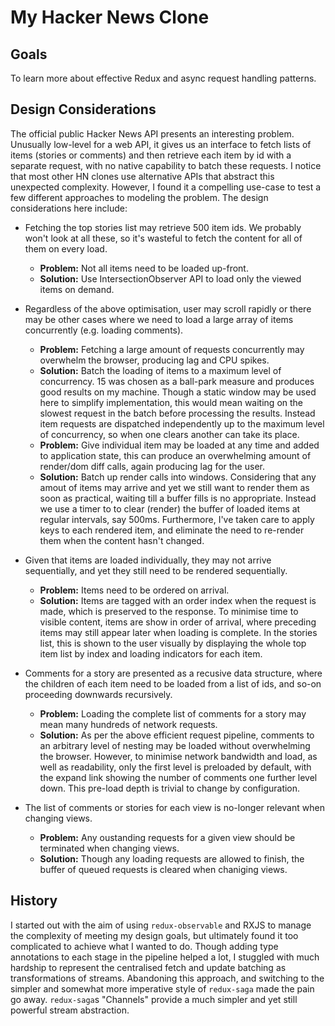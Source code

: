 # My Hacker News Clone

## Goals

To learn more about effective Redux and async request handling patterns.

## Design Considerations

The official public Hacker News API presents an interesting problem. Unusually low-level for a web API, it gives us an interface to fetch lists of items (stories or comments) and then retrieve each item by id with a separate request, with no native capability to batch these requests. I notice that most other HN clones use alternative APIs that abstract this unexpected complexity. However, I found it a compelling use-case to test a few different approaches to modeling the problem. The design considerations here include:

* Fetching the top stories list may retrieve 500 item ids. We probably won't look at all these, so it's wasteful to fetch the content for all of them on every load.

  * **Problem:** Not all items need to be loaded up-front.
  * **Solution:** Use IntersectionObserver API to load only the viewed items on demand.

* Regardless of the above optimisation, user may scroll rapidly or there may be other cases where we need to load a large array of items concurrently (e.g. loading comments).

  * **Problem:** Fetching a large amount of requests concurrently may overwhelm the browser, producing lag and CPU spikes.
  * **Solution:** Batch the loading of items to a maximum level of concurrency. 15 was chosen as a ball-park measure and produces good results on my machine. Though a static window may be used here to simplify implementation, this would mean waiting on the slowest request in the batch before processing the results. Instead item requests are dispatched independently up to the maximum level of concurrency, so when one clears another can take its place.
  * **Problem:** Give individual item may be loaded at any time and added to application state, this can produce an overwhelming amount of render/dom diff calls, again producing lag for the user.
  * **Solution:** Batch up render calls into windows. Considering that any amout of items may arrive and yet we still want to render them as soon as practical, waiting till a buffer fills is no appropriate. Instead we use a timer to to clear (render) the buffer of loaded items at regular intervals, say 500ms. Furthermore, I've taken care to apply keys to each rendered item, and eliminate the need to re-render them when the content hasn't changed.

* Given that items are loaded individually, they may not arrive sequentially, and yet they still need to be rendered sequentially.

  * **Problem:** Items need to be ordered on arrival.
  * **Solution:** Items are tagged with an order index when the request is made, which is preserved to the response. To minimise time to visible content, items are show in order of arrival, where preceding items may still appear later when loading is complete. In the stories list, this is shown to the user visually by displaying the whole top item list by index and loading indicators for each item.

* Comments for a story are presented as a recusive data structure, where the children of each item need to be loaded from a list of ids, and so-on proceeding downwards recursively.
  * **Problem:** Loading the complete list of comments for a story may mean many hundreds of network requests.
  * **Solution:** As per the above efficient request pipeline, comments to an arbitrary level of nesting may be loaded without overwhelming the browser. However, to minimise network bandwidth and load, as well as readability, only the first level is preloaded by default, with the expand link showing the number of comments one further level down. This pre-load depth is trivial to change by configuration.

* The list of comments or stories for each view is no-longer relevant when changing views.
  * **Problem:** Any oustanding requests for a given view should be terminated when changing views.
  * **Solution:** Though any loading requests are allowed to finish, the buffer of queued requests is cleared when chaniging views.


## History

I started out with the aim of using `redux-observable` and RXJS to manage the complexity of meeting my design goals, but ultimately found it too complicated to achieve what I wanted to do. Though adding type annotations to each stage in the pipeline helped a lot, I stuggled with much hardship to represent the centralised fetch and update batching as transformations of streams. Abandoning this approach, and switching to the simpler and somewhat more imperative style of `redux-saga` made the pain go away. `redux-saga`s "Channels" provide a much simpler and yet still powerful stream abstraction.
